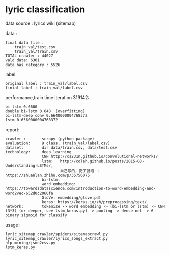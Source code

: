 
lyric classification
=====

data source : lyrics  wiki (sitemap)

data :
    
    final data file : 
        train_val/test.csv 
        train_val/train.csv
    TOTAL crawler : 44027
    vald data: 6301
    data has category : 5526

    
label:
    
    original label : train_val/label.csv
    finial label : train_val/label.csv

performance,train time iteration 319142:

    bi-lstm 0.6600
    double bi-lstm 0.648  (overfitting)
    bi-lstm-deep conv 0.6640000004768372 
    lstm 0.6560000004768372

report:
    
    crawler :       scrapy (python package)
    evaluation:     9 class, (train_val/label.csv)
    dataset:        dir data/train.csv, data/test.csv
    technology:     deep learning
                    CNN http://cs231n.github.io/convolutional-networks/
                    lstm:   http://colah.github.io/posts/2015-08-Understanding-LSTMs/,
                            自己写的，扔了就跑 ： https://zhuanlan.zhihu.com/p/35756075
                    bi-lstm: 
                    word embedding: https://towardsdatascience.com/introduction-to-word-embedding-and-word2vec-652d0c2060fa
                    GloVe: embedding/glove.pdf
                    keras: https://keras.io/zh/preprocessing/text/
    network:        tokenize -> word embedding -> (bi-lstm or lstm) -> CNN (3*3) (or deeper, see lstm_keras.py) -> pooling -> dense net -> 6 binary sigmoid for classify

usage :
    
    lyric_sitemap_crawler/spiders/sitemapcrawl.py
    lyric_sitemap_crawler/lyrics_songs_extract.py
    nlp_mining/json2csv.py
    lstm_keras.py
    
